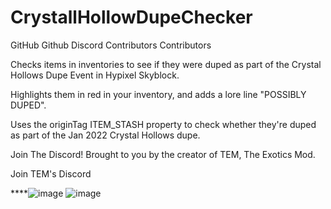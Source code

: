 # CrystallHollowDupeChecker
GitHub Github Discord Contributors Contributors



Checks items in inventories to see if they were duped as part of the Crystal Hollows Dupe Event in Hypixel Skyblock.

Highlights them in red in your inventory, and adds a lore line "POSSIBLY DUPED".

Uses the originTag ITEM_STASH property to check whether they're duped as part of the Jan 2022 Crystal Hollows dupe.

Join The Discord!
Brought to you by the creator of TEM, The Exotics Mod.

Join TEM's Discord

****![image](https://user-images.githubusercontent.com/103060539/161808943-43c7d61d-9492-4a0c-b75e-3cbdedcd18f8.png)
![image](https://user-images.githubusercontent.com/103060539/162022603-774c67b6-ad87-4ec7-ba14-2917d7913473.png)
